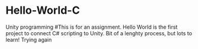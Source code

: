 # Hello-World-C
 Unity programming
#This is for an assignment. Hello World is the first project to connect C# scripting to Unity. Bit of a lenghty process, but lots to learn! Trying again
